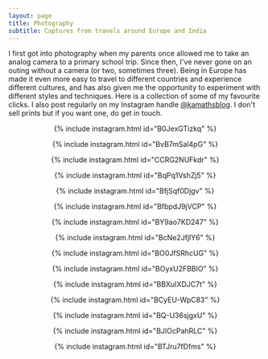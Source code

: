 ```yaml
---
layout: page
title: Photography
subtitle: Captures from travels around Europe and India
---
```


I first got into photography when my parents once allowed me to take an analog camera to a primary school trip. Since then, I've never gone on an outing without a camera (or two, sometimes three). Being in Europe has made it even more easy to travel to different countries and experience different cultures, and has also given me the opportunity to experiment with different styles and techniques. Here is a collection of some of my favourite clicks. I also post regularly on my Instagram handle [@kamathsblog](https://instagram.com/kamathsblog). I don't sell prints but if you want one, do get in touch. 

<center>

{% include instagram.html id="B0JexGTizkq" %}

{% include instagram.html id="BvB7mSal4pG" %}

{% include instagram.html id="CCRG2NUFkdr" %}

{% include instagram.html id="BqPq1VshZj5" %}

{% include instagram.html id="BfjSqf0Djgv" %}

{% include instagram.html id="BfbpdJ9jVCP" %}

{% include instagram.html id="BY9ao7KD247" %}

{% include instagram.html id="BcNe2JfjlY6" %}

{% include instagram.html id="BO0JfSRhcUG" %}

{% include instagram.html id="BOyxU2FBBlO" %}

{% include instagram.html id="BBXuIXDJC7t" %}

{% include instagram.html id="BCyEU-WpC83" %}

{% include instagram.html id="BQ-U36sjgxU" %}

{% include instagram.html id="BJIOcPahRLC" %}

{% include instagram.html id="BTJru7fDfms" %}

</center>

<script async src="//www.instagram.com/embed.js"></script>
